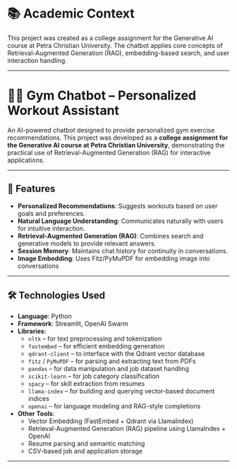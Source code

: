 # 📚 Academic Context #
This project was created as a college assignment for the Generative AI course at Petra Christian University. The chatbot applies core concepts of Retrieval-Augmented Generation (RAG), embedding-based search, and user interaction handling.

---

# 🏋️‍♂️ Gym Chatbot – Personalized Workout Assistant

An AI-powered chatbot designed to provide personalized gym exercise recommendations. This project was developed as a **college assignment for the Generative AI course at Petra Christian University**, demonstrating the practical use of Retrieval-Augmented Generation (RAG) for interactive applications.

---

## 📌 Features

- **Personalized Recommendations**: Suggests workouts based on user goals and preferences.
- **Natural Language Understanding**: Communicates naturally with users for intuitive interaction.
- **Retrieval-Augmented Generation (RAG)**: Combines search and generative models to provide relevant answers.
- **Session Memory**: Maintains chat history for continuity in conversations.
- **Image Embedding**: Uses Fitz/PyMuPDF for embedding image into conversations

---

## 🛠️ Technologies Used

- **Language**: Python  
- **Framework**: Streamlit, OpenAI Swarm  
- **Libraries**:
  - `nltk` – for text preprocessing and tokenization  
  - `fastembed` – for efficient embedding generation  
  - `qdrant-client` – to interface with the Qdrant vector database  
  - `fitz` / `PyMuPDF` – for parsing and extracting text from PDFs  
  - `pandas` – for data manipulation and job dataset handling  
  - `scikit-learn` – for job category classification  
  - `spacy` – for skill extraction from resumes  
  - `llama-index` – for building and querying vector-based document indices  
  - `openai` – for language modeling and RAG-style completions  
- **Other Tools**:  
  - Vector Embedding (FastEmbed + Qdrant via LlamaIndex)  
  - Retrieval-Augmented Generation (RAG) pipeline using LlamaIndex + OpenAI  
  - Resume parsing and semantic matching  
  - CSV-based job and application storage

---
